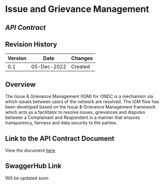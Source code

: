 # Issue and Grievance Management
## _API Contract_

## Revision History

| Version | Date | Changes |
| --- | --- | --- |
| 0.1 | 05-Dec-2022 | Created |


## Overview
The Issue & Grievance Management (IGM) for ONDC is a mechanism via which issues between users of the network are resolved. The IGM flow has been developed based on the Issue & Grievance Management framework which acts as a facilitator to resolve issues, grievances and disputes between a Complainant and Respondent in a manner that ensures transparency, fairness and data security to the parties.

## Link to the API Contract Document
View the document [here](https://docs.google.com/document/d/135OCfsi5jQ7wh4H_LOoMxb0T0ZrWDYy4LTBvpYS6k_w/edit?usp=sharing)

## SwaggerHub Link
Will be updated soon 
